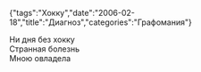 {"tags":"Хокку","date":"2006-02-18","title":"Диагноз","categories":"Графомания"}

Ни дня без хокку  
Странная болезнь  
Мною овладела
